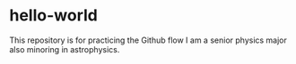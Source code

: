 # hello-world
This repository is for practicing the Github flow
I am a senior physics major also minoring in astrophysics. 

